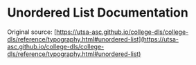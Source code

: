 # Unordered List Documentation

Original source: [https://utsa-asc.github.io/college-dls/college-dls/reference/typography.html#unordered-list](https://utsa-asc.github.io/college-dls/college-dls/reference/typography.html#unordered-list)
